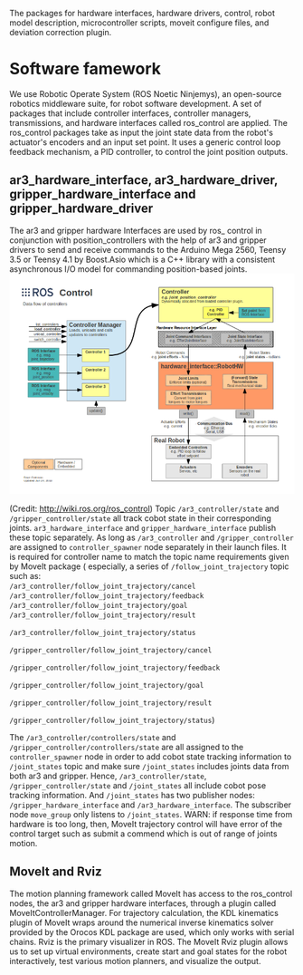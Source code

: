 The packages for hardware interfaces, hardware drivers, control, robot model description, microcontroller scripts, moveit configure files, and deviation correction plugin.
# Software famework
We use Robotic Operate System (ROS Noetic Ninjemys), an open-source robotics middleware suite, for robot software development. A set of packages that include controller interfaces, controller managers, transmissions, and hardware interfaces called ros_control are applied. The ros_control packages take as input the joint state data from the robot's actuator's encoders and an input set point. It uses a generic control loop feedback mechanism, a PID controller, to control the joint position outputs.
## ar3_hardware_interface, ar3_hardware_driver, gripper_hardware_interface and gripper_hardware_driver
The ar3 and gripper hardware Interfaces are used by ros_ control in conjunction with position_controllers with the help of ar3 and gripper drivers to send and receive commands to the Arduino Mega 2560, Teensy 3.5 or Teensy 4.1 by Boost.Asio which is a C++ library with a consistent asynchronous I/O model for commanding position-based joints.
![](ros_control.png)

(Credit: http://wiki.ros.org/ros_control)
Topic `/ar3_controller/state` and `/gripper_controller/state` all track cobot state in their corresponding joints. `ar3_hardware_interface` and `gripper_hardware_interface` publish these topic separately. As long as `/ar3_controller` and `/gripper_controller` are assigned to `controller_spawner` node separately in their launch files. It is required for controller name to match the topic name requirements given by MoveIt package ( especially, a series of `/follow_joint_trajectory` topic such as:<br />
`/ar3_controller/follow_joint_trajectory/cancel`<br />
`/ar3_controller/follow_joint_trajectory/feedback`<br />
`/ar3_controller/follow_joint_trajectory/goal`<br />
`/ar3_controller/follow_joint_trajectory/result`

`/ar3_controller/follow_joint_trajectory/status`

`/gripper_controller/follow_joint_trajectory/cancel`

`/gripper_controller/follow_joint_trajectory/feedback`

`/gripper_controller/follow_joint_trajectory/goal`

`/gripper_controller/follow_joint_trajectory/result`

`/gripper_controller/follow_joint_trajectory/status`)

The `/ar3_controller/controllers/state` and `/gripper_controller/controllers/state` are all assigned to the `controller_spawner` node in order to add cobot state tracking information to `/joint_states` topic and make sure `/joint_states` includes joints data from both ar3 and gripper. Hence, `/ar3_controller/state`, `/gripper_controller/state` and `/joint_states` all include cobot pose tracking information. And `/joint_states` has two publisher nodes: `/gripper_hardware_interface` and `/ar3_hardware_interface`. The subscriber node `move_group` only listens to `/joint_states`.
WARN: if response time from hardware is too long, then, MoveIt trajectory control will have error of the control target such as submit a commend which is out of range of joints motion.


## MoveIt and Rviz
The motion planning framework called MoveIt has access to the ros_control nodes, the ar3 and gripper hardware interfaces, through a plugin called MoveItControllerManager. For trajectory calculation, the KDL kinematics plugin of MoveIt wraps around the numerical inverse kinematics solver provided by the Orocos KDL package are used, which only works with serial chains. Rviz is the primary visualizer in ROS. The MoveIt Rviz plugin allows us to set up virtual environments, create start and goal states for the robot interactively, test various motion planners, and visualize the output.
